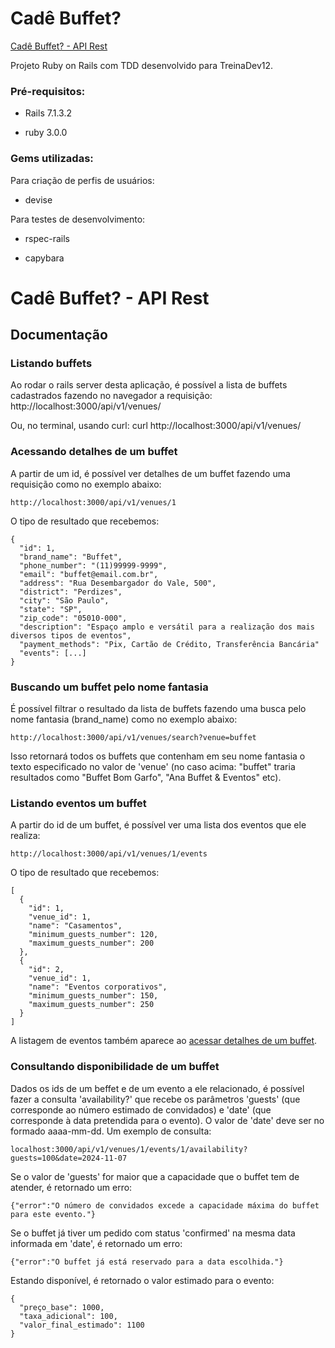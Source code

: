 # Cadê Buffet?
[Cadê Buffet? - API Rest](https://github.com/cellaaleo/cade_buffet?tab=readme-ov-file#cad%C3%AA-buffet---api-rest)

Projeto Ruby on Rails com TDD desenvolvido para TreinaDev12.

### Pré-requisitos:

* Rails 7.1.3.2

* ruby 3.0.0

### Gems utilizadas:

Para criação de perfis de usuários:

* devise

Para testes de desenvolvimento:

* rspec-rails

* capybara




# Cadê Buffet? - API Rest

## Documentação

### Listando buffets
Ao rodar o rails server desta aplicação, é possível a lista de buffets cadastrados fazendo no navegador a requisição:
    http://localhost:3000/api/v1/venues/

Ou, no terminal, usando curl:
    curl http://localhost:3000/api/v1/venues/

### Acessando detalhes de um buffet
A partir de um id, é possível ver detalhes de um buffet fazendo uma requisição como no exemplo abaixo:

    http://localhost:3000/api/v1/venues/1

O tipo de resultado que recebemos:

    {
      "id": 1,
      "brand_name": "Buffet",
      "phone_number": "(11)99999-9999",
      "email": "buffet@email.com.br",
      "address": "Rua Desembargador do Vale, 500",
      "district": "Perdizes",
      "city": "São Paulo",
      "state": "SP",
      "zip_code": "05010-000",
      "description": "Espaço amplo e versátil para a realização dos mais diversos tipos de eventos",
      "payment_methods": "Pix, Cartão de Crédito, Transferência Bancária"
      "events": [...]
    }


### Buscando um buffet pelo nome fantasia
É possível filtrar o resultado da lista de buffets fazendo uma busca pelo nome fantasia (brand_name) como no exemplo abaixo:

    http://localhost:3000/api/v1/venues/search?venue=buffet

Isso retornará todos os buffets que contenham em seu nome fantasia o texto especificado no valor de 'venue' (no caso acima: "buffet" traria resultados como "Buffet Bom Garfo", "Ana Buffet & Eventos" etc).


### Listando eventos um buffet
A partir do id de um buffet, é possível ver uma lista dos eventos que ele realiza:

    http://localhost:3000/api/v1/venues/1/events

O tipo de resultado que recebemos:

    [
      {
        "id": 1,
        "venue_id": 1,
        "name": "Casamentos",
        "minimum_guests_number": 120,
        "maximum_guests_number": 200
      },
      {
        "id": 2,
        "venue_id": 1,
        "name": "Eventos corporativos",
        "minimum_guests_number": 150,
        "maximum_guests_number": 250
      }
    ]

A listagem de eventos também aparece ao [acessar detalhes de um buffet](https://github.com/cellaaleo/cade_buffet?tab=readme-ov-file#acessando-detalhes-de-um-buffet).


### Consultando disponibilidade de um buffet
Dados os ids de um beffet e de um evento a ele relacionado, é possível fazer a consulta 'availability?' que recebe os parâmetros 'guests' (que corresponde ao número estimado de convidados) e 'date' (que corresponde à data pretendida para o evento). O valor de 'date' deve ser no formado aaaa-mm-dd. Um exemplo de consulta:

    localhost:3000/api/v1/venues/1/events/1/availability?guests=100&date=2024-11-07

Se o valor de 'guests' for maior que a capacidade que o buffet tem de atender, é retornado um erro:

    {"error":"O número de convidados excede a capacidade máxima do buffet para este evento."}

Se o buffet já tiver um pedido com status 'confirmed' na mesma data informada em 'date', é retornado um erro:

    {"error":"O buffet já está reservado para a data escolhida."}

Estando disponível, é retornado o valor estimado para o evento:

    {
      "preço_base": 1000,
      "taxa_adicional": 100,
      "valor_final_estimado": 1100
    }
